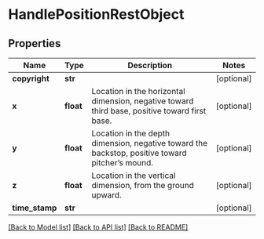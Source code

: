 # HandlePositionRestObject

## Properties
Name | Type | Description | Notes
------------ | ------------- | ------------- | -------------
**copyright** | **str** |  | [optional] 
**x** | **float** | Location in the horizontal dimension, negative toward third base, positive toward first base. | [optional] 
**y** | **float** | Location in the depth dimension, negative toward the backstop, positive toward pitcher’s mound. | [optional] 
**z** | **float** | Location in the vertical dimension, from the ground upward. | [optional] 
**time_stamp** | **str** |  | [optional] 

[[Back to Model list]](../README.md#documentation-for-models) [[Back to API list]](../README.md#documentation-for-api-endpoints) [[Back to README]](../README.md)

